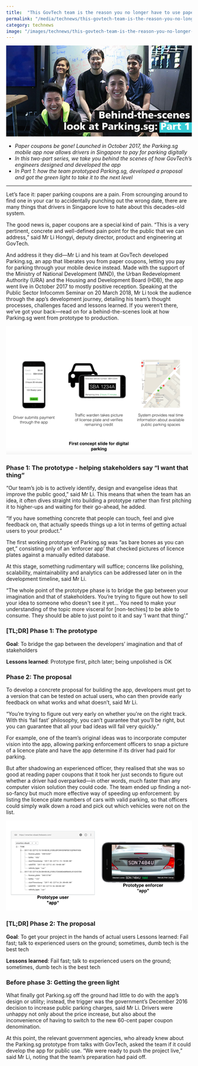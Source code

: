 ```yaml
---
title:  "This GovTech team is the reason you no longer have to use paper parking coupons"
permalink: "/media/technews/this-govtech-team-is-the-reason-you-no-longer-have-to-use-paper-parking-coupons"
category: technews
image: "/images/technews/this-govtech-team-is-the-reason-you-no-longer-have-to-use-paper-parking-coupons-part-1.png"
---
```


![this govtech team is the reason you no longer have to use paper parking coupons](/images/technews/this-govtech-team-is-the-reason-you-no-longer-have-to-use-paper-parking-coupons-part-1.png)

* *Paper coupons be gone! Launched in October 2017, the Parking.sg mobile app now allows drivers in Singapore to pay for parking digitally* 
* *In this two-part series, we take you behind the scenes of how GovTech’s engineers designed and developed the app* 
* *In Part 1: how the team prototyped Parking.sg, developed a proposal and got the green light to take it to the next level*

---

Let’s face it: paper parking coupons are a pain. From scrounging around to find one in your car to accidentally punching out the wrong date, there are many things that drivers in Singapore love to hate about this decades-old system.   

The good news is, paper coupons are a special kind of pain. “This is a very pertinent, concrete and well-defined pain point for the public that we can address,” said Mr Li Hongyi, deputy director, product and engineering at GovTech. 

And address it they did—Mr Li and his team at GovTech developed Parking.sg, an app that liberates you from paper coupons, letting you pay for parking through your mobile device instead. Made with the support of the Ministry of National Development (MND), the Urban Redevelopment Authority (URA) and the Housing and Development Board (HDB), the app went live in October 2017 to mostly positive reception.  Speaking at the Public Sector Infocomm Seminar on 20 March 2018, Mr Li took the audience through the app’s development journey, detailing his team’s thought processes, challenges faced and lessons learned. If you weren’t there, we’ve got your back—read on for a behind-the-scenes look at how Parking.sg went from prototype to production.
 
![this govtech team is the reason you no longer have to use paper parking coupons](/images/technews/this-govtech-team-is-the-reason-you-no-longer-have-to-use-paper-parking-coupons-part-2.png)

### **Phase 1: The prototype  -  helping stakeholders say “I want that thing”**
“Our team’s job is to actively identify, design and evangelise ideas that improve the public good,” said Mr Li. This means that when the team has an idea, it often dives straight into building a prototype rather than first pitching it to higher-ups and waiting for their go-ahead, he added. 

“If you have something concrete that people can touch, feel and give feedback on, that actually speeds things up a lot in terms of getting actual users to your product.” 

The first working prototype of Parking.sg was “as bare bones as you can get,” consisting only of an ‘enforcer app’ that checked pictures of licence plates against a manually edited database. 

At this stage, something rudimentary will suffice; concerns like polishing, scalability, maintainability and analytics can be addressed later on in the development timeline, said Mr Li.

“The whole point of the prototype phase is to bridge the gap between your imagination and that of stakeholders. You’re trying to figure out how to sell your idea to someone who doesn't see it yet… You need to make your understanding of the topic more visceral for [non-techies] to be able to consume. They should be able to just point to it and say ‘I want that thing’.”

### **[TL;DR] Phase 1: The prototype**
**Goal**: To bridge the gap between the developers’ imagination and that of stakeholders

**Lessons learned**: Prototype first, pitch later; being unpolished is OK 

### **Phase 2: The proposal**
To develop a concrete proposal for building the app, developers must get to a version that can be tested on actual users, who can then provide early feedback on what works and what doesn’t, said Mr Li.

“You’re trying to figure out very early on whether you're on the right track. With this ‘fail fast’ philosophy, you can’t guarantee that you’ll be right, but you can guarantee that all your bad ideas will fail very quickly.”

For example, one of the team’s original ideas was to incorporate computer vision into the app, allowing parking enforcement officers to snap a picture of a licence plate and have the app determine if its driver had paid for parking. 

But after shadowing an experienced officer, they realised that she was so good at reading paper coupons that it took her just seconds to figure out whether a driver had overparked—in other words, much faster than any computer vision solution they could code. The team ended up finding a not-so-fancy but much more effective way of speeding up enforcement: by listing the licence plate numbers of cars with valid parking, so that officers could simply walk down a road and pick out which vehicles were not on the list. 
 
![this govtech team is the reason you no longer have to use paper parking coupons](/images/technews/this-govtech-team-is-the-reason-you-no-longer-have-to-use-paper-parking-coupons-part-3.png)
 
### **[TL;DR] Phase 2: The proposal**
**Goal**: To get your project in the hands of actual users Lessons learned: Fail fast; talk to experienced users on the ground; sometimes, dumb tech is the best tech

**Lessons learned**: Fail fast; talk to experienced users on the ground; sometimes, dumb tech is the best tech

### **Before phase 3: Getting the green light**
What finally got Parking.sg off the ground had little to do with the app’s design or utility; instead, the trigger was the government’s December 2016 decision to increase public parking charges, said Mr Li. Drivers were unhappy not only about the price increase, but also about the inconvenience of having to switch to the new 60-cent paper coupon denomination. 

At this point, the relevant government agencies, who already knew about the Parking.sg prototype from talks with GovTech, asked the team if it could develop the app for public use. “We were ready to push the project live,” said Mr Li, noting that the team’s preparation had paid off.   
